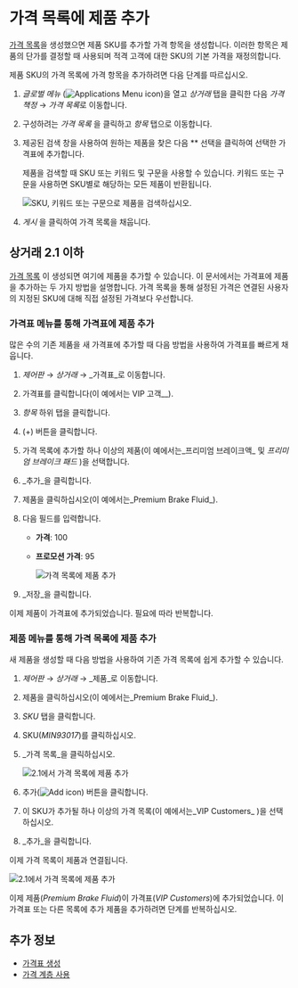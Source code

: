 # 가격 목록에 제품 추가

[가격 목록](./creating-a-price-list.md)을 생성했으면 제품 SKU를 추가할 가격 항목을 생성합니다. 이러한 항목은 제품의 단가를 결정할 때 사용되며 적격 고객에 대한 SKU의 기본 가격을 재정의합니다.

제품 SKU의 가격 목록에 가격 항목을 추가하려면 다음 단계를 따르십시오.

1. *글로벌 메뉴* (![Applications Menu icon](../images/icon-applications-menu.png))을 열고 *상거래* 탭을 클릭한 다음 *가격 책정* &rarr; *가격 목록*로 이동합니다.

1. 구성하려는 *가격 목록* 을 클릭하고 *항목* 탭으로 이동합니다.

1. 제공된 검색 창을 사용하여 원하는 제품을 찾은 다음 ** 선택을 클릭하여 선택한 가격표에 추가합니다.

   제품을 검색할 때 SKU 또는 키워드 및 구문을 사용할 수 있습니다. 키워드 또는 구문을 사용하면 SKU별로 해당하는 모든 제품이 반환됩니다.

   ![SKU, 키워드 또는 구문으로 제품을 검색하십시오.](./adding-products-to-a-price-list/images/04.png)

1. *게시* 을 클릭하여 가격 목록을 채웁니다.

## 상거래 2.1 이하

[가격 목록](./creating-a-price-list.md) 이 생성되면 여기에 제품을 추가할 수 있습니다. 이 문서에서는 가격표에 제품을 추가하는 두 가지 방법을 설명합니다. 가격 목록을 통해 설정된 가격은 연결된 사용자의 지정된 SKU에 대해 직접 설정된 가격보다 우선합니다.

### 가격표 메뉴를 통해 가격표에 제품 추가

많은 수의 기존 제품을 새 가격표에 추가할 때 다음 방법을 사용하여 가격표를 빠르게 채웁니다.

1. _제어판_ → _상거래_ → _가격표_로 이동합니다.
1. 가격표를 클릭합니다(이 예에서는 VIP 고객__).
1. _항목_ 하위 탭을 클릭합니다.
1. (+) 버튼을 클릭합니다.
1. 가격 목록에 추가할 하나 이상의 제품(이 예에서는_프리미엄 브레이크액_ 및 _프리미엄 브레이크 패드_ )을 선택합니다.
1. _추가_을 클릭합니다.
1. 제품을 클릭하십시오(이 예에서는_Premium Brake Fluid_).
1. 다음 필드를 입력합니다.
    * **가격**: 100
    * **프로모션 가격**: 95

        ![가격 목록에 제품 추가](./adding-products-to-a-price-list/images/01.png)

1. _저장_을 클릭합니다.

이제 제품이 가격표에 추가되었습니다. 필요에 따라 반복합니다.

### 제품 메뉴를 통해 가격 목록에 제품 추가

새 제품을 생성할 때 다음 방법을 사용하여 기존 가격 목록에 쉽게 추가할 수 있습니다.

1. _제어판_ → _상거래_ → _제품_로 이동합니다.
1. 제품을 클릭하십시오(이 예에서는_Premium Brake Fluid_).
1. _SKU_ 탭을 클릭합니다.
1. SKU(_MIN93017_)를 클릭하십시오.
1. _가격 목록_을 클릭하십시오.

    ![2.1에서 가격 목록에 제품 추가](./adding-products-to-a-price-list/images/02.png)

1. 추가(![Add icon](../images/icon-add.png)) 버튼을 클릭합니다.
1. 이 SKU가 추가될 하나 이상의 가격 목록(이 예에서는_VIP Customers_ )을 선택하십시오.
1. _추가_을 클릭합니다.

이제 가격 목록이 제품과 연결됩니다.

![2.1에서 가격 목록에 제품 추가](./adding-products-to-a-price-list/images/03.png)

이제 제품(_Premium Brake Fluid_)이 가격표(_VIP Customers_)에 추가되었습니다. 이 가격표 또는 다른 목록에 추가 제품을 추가하려면 단계를 반복하십시오.

## 추가 정보

* [가격표 생성](./creating-a-price-list.md)
* [가격 계층 사용](./using-price-tiers.md)
